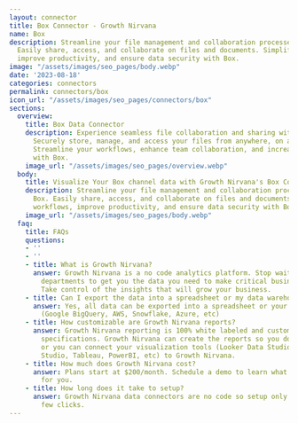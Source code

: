 ```yaml
---
layout: connector
title: Box Connector - Growth Nirvana
name: Box
description: Streamline your file management and collaboration processes with Box.
  Easily share, access, and collaborate on files and documents. Simplify workflows,
  improve productivity, and ensure data security with Box.
image: "/assets/images/seo_pages/body.webp"
date: '2023-08-18'
categories: connectors
permalink: connectors/box
icon_url: "/assets/images/seo_pages/connectors/box"
sections:
  overview:
    title: Box Data Connector
    description: Experience seamless file collaboration and sharing with Box connector.
      Securely store, manage, and access your files from anywhere, on any device.
      Streamline your workflows, enhance team collaboration, and increase productivity
      with Box.
    image_url: "/assets/images/seo_pages/overview.webp"
  body:
    title: Visualize Your Box channel data with Growth Nirvana's Box Connector
    description: Streamline your file management and collaboration processes with
      Box. Easily share, access, and collaborate on files and documents. Simplify
      workflows, improve productivity, and ensure data security with Box.
    image_url: "/assets/images/seo_pages/body.webp"
  faq:
    title: FAQs
    questions:
    - ''
    - ''
    - title: What is Growth Nirvana?
      answer: Growth Nirvana is a no code analytics platform. Stop waiting for other
        departments to get you the data you need to make critical business decisions.
        Take control of the insights that will grow your business.
    - title: Can I export the data into a spreadsheet or my data warehouse?
      answer: Yes, all data can be exported into a spreadsheet or your data warehouse
        (Google BigQuery, AWS, Snowflake, Azure, etc)
    - title: How customizable are Growth Nirvana reports?
      answer: Growth Nirvana reporting is 100% white labeled and customized to your
        specifications. Growth Nirvana can create the reports so you don’t have to
        or you can connect your visualization tools (Looker Data Studio/Google Data
        Studio, Tableau, PowerBI, etc) to Growth Nirvana.
    - title: How much does Growth Nirvana cost?
      answer: Plans start at $200/month. Schedule a demo to learn what plan is best
        for you.
    - title: How long does it take to setup?
      answer: Growth Nirvana data connectors are no code so setup only requires a
        few clicks.
---
```

